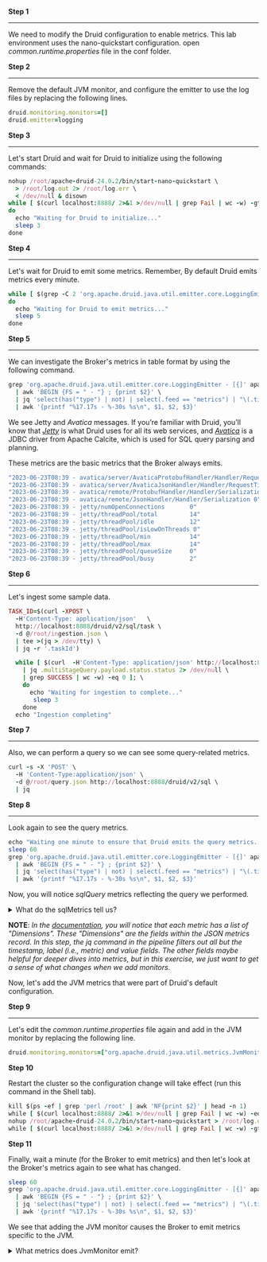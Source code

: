 **Step 1**

<hr/>

We need to modify the Druid configuration to enable metrics. This lab environment uses the nano-quickstart configuration. open _common.runtime.properties_ file in the conf folder.

**Step 2**

<hr/>

Remove the default JVM monitor, and configure the emitter to use the log files by replacing the following lines.

```ruby
druid.monitoring.monitors=[]
druid.emitter=logging
```

**Step 3**

<hr/>

Let's start Druid and wait for Druid to initialize using the following commands:

```ruby
nohup /root/apache-druid-24.0.2/bin/start-nano-quickstart \
  > /root/log.out 2> /root/log.err \
  < /dev/null & disown
while [ $(curl localhost:8888/ 2>&1 >/dev/null | grep Fail | wc -w) -gt 0 ]
do
  echo "Waiting for Druid to initialize..."
  sleep 3
done
```

**Step 4**

<hr/>

Let's wait for Druid to emit some metrics. Remember, By default Druid emits metrics every minute.

```ruby
while [ $(grep -C 2 'org.apache.druid.java.util.emitter.core.LoggingEmitter - [{]' apache-druid-24.0.2/log/broker.log | wc -l) -eq 0 ]
do
  echo "Waiting for Druid to emit metrics..."
  sleep 5
done
```

**Step 5**

<hr/>

We can investigate the Broker's metrics in table format by using the following command.

```ruby
grep 'org.apache.druid.java.util.emitter.core.LoggingEmitter - [{]' apache-druid-24.0.2/log/broker.log \
  | awk 'BEGIN {FS = " - "} ; {print $2}' \
  | jq 'select(has("type") | not) | select(.feed == "metrics") | "\(.timestamp) \(.metric) \(.value)"' \
  | awk '{printf "%17.17s - %-30s %s\n", $1, $2, $3}'
```

We see Jetty and _Avatica_ messages. If you’re familiar with Druid, you’ll know that [_Jetty_](https://www.eclipse.org/jetty/) is what Druid uses for all its web services, and [_Avatica_](https://calcite.apache.org/avatica/) is a JDBC driver from Apache Calcite, which is used for SQL query parsing and planning.

These metrics are the basic metrics that the Broker always emits.

```ruby
"2023-06-23T08:39 - avatica/server/AvaticaProtobufHandler/Handler/RequestTimings 0"
"2023-06-23T08:39 - avatica/server/AvaticaJsonHandler/Handler/RequestTimings 0"
"2023-06-23T08:39 - avatica/remote/ProtobufHandler/Handler/Serialization 0"
"2023-06-23T08:39 - avatica/remote/JsonHandler/Handler/Serialization 0"
"2023-06-23T08:39 - jetty/numOpenConnections       0"
"2023-06-23T08:39 - jetty/threadPool/total         14"
"2023-06-23T08:39 - jetty/threadPool/idle          12"
"2023-06-23T08:39 - jetty/threadPool/isLowOnThreads 0"
"2023-06-23T08:39 - jetty/threadPool/min           14"
"2023-06-23T08:39 - jetty/threadPool/max           14"
"2023-06-23T08:39 - jetty/threadPool/queueSize     0"
"2023-06-23T08:39 - jetty/threadPool/busy          2"
```

**Step 6**

<hr/>

Let's ingest some sample data.

```ruby
TASK_ID=$(curl -XPOST \
  -H'Content-Type: application/json'   \
  http://localhost:8888/druid/v2/sql/task \
  -d @/root/ingestion.json \
  | tee >(jq > /dev/tty) \
  | jq -r '.taskId')

  while [ $(curl  -H'Content-Type: application/json' http://localhost:8888/druid/indexer/v1/task/$TASK_ID/reports  2> /dev/null \
    | jq .multiStageQuery.payload.status.status 2> /dev/null \
    | grep SUCCESS | wc -w) -eq 0 ]; \
    do
      echo "Waiting for ingestion to complete..."
       sleep 3
    done
  echo "Ingestion completing"
```

**Step 7**

<hr/>

Also, we can perform a query so we can see some query-related metrics.

```ruby
curl -s -X 'POST' \
  -H 'Content-Type:application/json' \
  -d @/root/query.json http://localhost:8888/druid/v2/sql \
  | jq
```

**Step 8**

<hr/>

Look again to see the query metrics.

```ruby
echo "Waiting one minute to ensure that Druid emits the query metrics..."
sleep 60
grep 'org.apache.druid.java.util.emitter.core.LoggingEmitter - [{]' apache-druid-24.0.2/log/broker.log \
  | awk 'BEGIN {FS = " - "} ; {print $2}' \
  | jq 'select(has("type") | not) | select(.feed == "metrics") | "\(.timestamp) \(.metric) \(.value)"' \
  | awk '{printf "%17.17s - %-30s %s\n", $1, $2, $3}'
```

Now, you will notice _sqlQuery_ metrics reflecting the query we performed.

<details>

<summary>What do the sqlMetrics tell us?</summary>

There are three SQL related metrics:

- time
- planningTimeMs
- bytes

Read more [here](https://druid.apache.org/docs/latest/operations/metrics.html#sql-metrics).

</details>

**NOTE**: _In the [documentation](https://druid.apache.org/docs/latest/operations/metrics.html#sql-metrics), you will notice that each metric has a list of "Dimensions". These "Dimensions" are the fields within the JSON metrics record. In this step, the jq command in the pipeline filters out all but the timestamp, label (i.e., metric) and value fields. The other fields maybe helpful for deeper dives into metrics, but in this exercise, we just want to get a sense of what changes when we add monitors._

Now, let's add the JVM metrics that were part of Druid's default configuration.

**Step 9**

<hr/>

Let's edit the _common.runtime.properties_ file again and add in the JVM monitor by replacing the following line.

```ruby
druid.monitoring.monitors=["org.apache.druid.java.util.metrics.JvmMonitor"]
```

**Step 10**

Restart the cluster so the configuration change will take effect (run this command in the Shell tab).

```ruby
kill $(ps -ef | grep 'perl /root' | awk 'NF{print $2}' | head -n 1)
while [ $(curl localhost:8888/ 2>&1 >/dev/null | grep Fail | wc -w) -eq 0 ]; do echo "Waiting for cluster to terminate..."; sleep 3; done
nohup /root/apache-druid-24.0.2/bin/start-nano-quickstart > /root/log.out 2> /root/log.err < /dev/null & disown
while [ $(curl localhost:8888/ 2>&1 >/dev/null | grep Fail | wc -w) -gt 0 ]; do echo "Waiting for cluster to initialize..."; sleep 3; done; sleep 5
```

**Step 11**

Finally, wait a minute (for the Broker to emit metrics) and then let's look at the Broker's metrics again to see what has changed.

```ruby
sleep 60
grep 'org.apache.druid.java.util.emitter.core.LoggingEmitter - [{]' apache-druid-24.0.2/log/broker.log \
  | awk 'BEGIN {FS = " - "} ; {print $2}' \
  | jq 'select(has("type") | not) | select(.feed == "metrics") | "\(.timestamp) \(.metric) \(.value)"' \
  | awk '{printf "%17.17s - %-30s %s\n", $1, $2, $3}'
```

We see that adding the JVM monitor causes the Broker to emit metrics specific to the JVM.

<details>

<summary>What metrics does JvmMonitor emit?</summary>

The JVM metrics include metrics relating to:

- Thread pools
- Buffer pools
- Memory utilization
- Garbage collection

Read more [here](https://druid.apache.org/docs/latest/operations/metrics.html#jvm).

</details>
